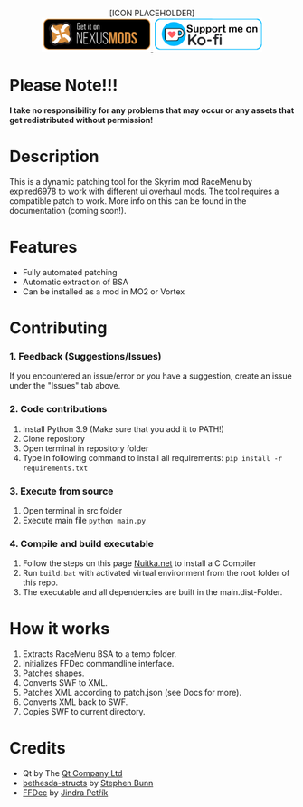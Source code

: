 <p align="center">
[ICON PLACEHOLDER]
<br>
<a href="https://www.nexusmods.com/skyrimspecialedition/mods/92345"><img src="repo_assets/nexus-mods.png" height="60px"/> </a>
<a href="https://ko-fi.com/cutleast"><img src="repo_assets/ko-fi.png" height="60px"/> </a>
<br>

# Please Note!!!

**I take no responsibility for any problems that may occur or any assets that get redistributed without permission!**

# Description

This is a dynamic patching tool for the Skyrim mod RaceMenu by expired6978 to work with different ui overhaul mods. The tool requires a compatible patch to work. More info on this can be found in the documentation (coming soon!).

# Features
- Fully automated patching
- Automatic extraction of BSA
- Can be installed as a mod in MO2 or Vortex

# Contributing

### 1. Feedback (Suggestions/Issues)

If you encountered an issue/error or you have a suggestion, create an issue under the "Issues" tab above.

### 2. Code contributions

1. Install Python 3.9 (Make sure that you add it to PATH!)
2. Clone repository
3. Open terminal in repository folder
4. Type in following command to install all requirements:
   `pip install -r requirements.txt`

### 3. Execute from source

1. Open terminal in src folder
2. Execute main file
    `python main.py`

### 4. Compile and build executable

1. Follow the steps on this page [Nuitka.net](https://nuitka.net/doc/user-manual.html#usage) to install a C Compiler
2. Run `build.bat` with activated virtual environment from the root folder of this repo.
3. The executable and all dependencies are built in the main.dist-Folder.

# How it works
1. Extracts RaceMenu BSA to a temp folder.
2. Initializes FFDec commandline interface.
3. Patches shapes.
4. Converts SWF to XML.
5. Patches XML according to patch.json (see Docs for more).
6. Converts XML back to SWF.
7. Copies SWF to current directory.

# Credits
- Qt by The [Qt Company Ltd](https://qt.io)
- [bethesda-structs](https://github.com/stephen-bunn/bethesda-structs) by [Stephen Bunn](https://github.com/stephen-bunn)
- [FFDec](https://github.com/jindrapetrik/jpexs-decompiler) by [Jindra Petřík](https://github.com/jindrapetrik)
